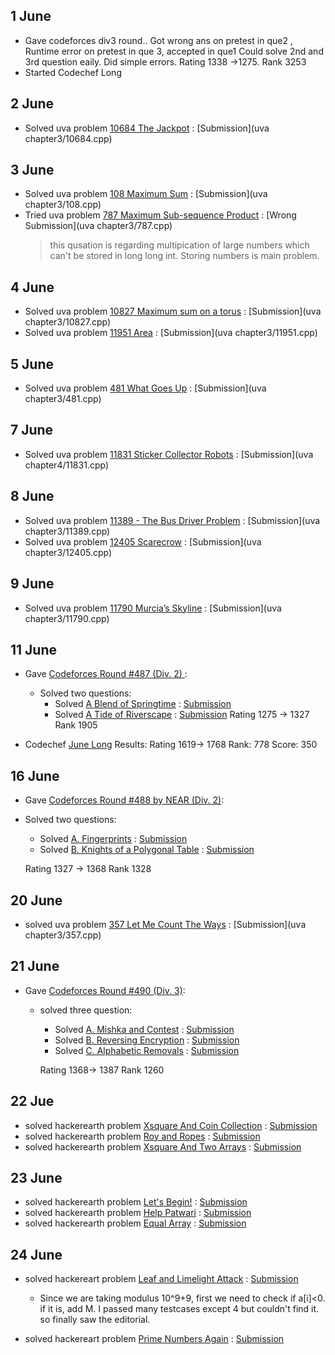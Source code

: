 ## 1 June

* Gave codeforces div3 round.. Got wrong ans on pretest in que2 , Runtime error on pretest in que 3, accepted in que1
  Could solve 2nd and 3rd question eaily. Did simple errors.
  Rating 1338 ->1275. Rank 3253
* Started Codechef Long


## 2 June
* Solved uva problem [10684 The Jackpot](https://uva.onlinejudge.org/external/106/10684.pdf) : [Submission](uva chapter3/10684.cpp)

## 3 June
* Solved uva problem [108 Maximum Sum](https://uva.onlinejudge.org/external/1/108.pdf) : [Submission](uva chapter3/108.cpp)
* Tried uva problem [787 Maximum Sub-sequence Product](https://uva.onlinejudge.org/external/7/787.pdf) : [Wrong Submission](uva chapter3/787.cpp)
  > this qusation is regarding multipication of large numbers which can't be stored in long long int. Storing numbers is main problem.

## 4 June
* Solved uva problem [10827 Maximum sum on a torus](https://uva.onlinejudge.org/external/108/10827.pdf) : [Submission](uva chapter3/10827.cpp)
* Solved uva problem [11951 Area](https://uva.onlinejudge.org/external/119/11951.pdf) : [Submission](uva chapter3/11951.cpp)

##  5 June
* Solved uva problem [481 What Goes Up](https://uva.onlinejudge.org/external/4/481.pdf) : [Submission](uva chapter3/481.cpp)


## 7 June
* Solved uva problem [11831 Sticker Collector Robots](https://uva.onlinejudge.org/external/118/11831.pdf) : [Submission](uva chapter4/11831.cpp)

## 8 June
* Solved uva problem [11389 - The Bus Driver Problem](https://uva.onlinejudge.org/external/113/11389.pdf) : [Submission](uva chapter3/11389.cpp)
* Solved uva problem [12405 Scarecrow](https://uva.onlinejudge.org/external/124/12405.pdf) : [Submission](uva chapter3/12405.cpp)


## 9 June
* Solved uva problem [11790 Murcia’s Skyline](https://uva.onlinejudge.org/external/117/11790.pdf) : [Submission](uva chapter3/11790.cpp)

## 11 June

* Gave [Codeforces Round #487 (Div. 2) ](http://codeforces.com/contest/989):
  * Solved two questions:
    * Solved [A Blend of Springtime](http://codeforces.com/contest/989/problem/A) : [Submission](dikshu11.github.io/codeforces/989A.cpp)
    * Solved [A Tide of Riverscape](http://codeforces.com/contest/989/problem/B) : [Submission](dikshu11.github.io/codeforces/989B.cpp)
        Rating 1275 -> 1327  Rank 1905
        
 * Codechef [June Long](https://www.codechef.com/JUNE18B) Results:
     Rating 1619-> 1768   Rank: 778  Score: 350
   
   
   
 ## 16 June
 
 * Gave [Codeforces Round #488 by NEAR (Div. 2)](http://codeforces.com/contest/994):
  * Solved two questions:
    * Solved [A. Fingerprints](http://codeforces.com/contest/994/problem/A) : [Submission](dikshu11.github.io/codeforces/994A.cpp)
    * Solved [B. Knights of a Polygonal Table](http://codeforces.com/contest/994/problem/B) : [Submission](dikshu11.github.io/codeforces/994B.cpp)
    
    Rating 1327 -> 	1368  Rank 1328
 
 
 ## 20 June
 * solved uva problem [357 Let Me Count The Ways](https://uva.onlinejudge.org/external/3/357.pdf) : [Submission](uva chapter3/357.cpp)
 
 ## 21 June
 
 * Gave [Codeforces Round #490 (Div. 3)](http://codeforces.com/contest/999):
    * solved three question:
      * Solved [A. Mishka and Contest](http://codeforces.com/contest/999/problem/A) : [Submission](dikshu11.github.io/codeforces/999A.cpp)
      * Solved [B. Reversing Encryption](http://codeforces.com/contest/999/problem/B) : [Submission](dikshu11.github.io/codeforces/999B.cpp)
      * Solved [C. Alphabetic Removals](http://codeforces.com/contest/999/problem/C) : [Submission](dikshu11.github.io/codeforces/999C.cpp)
      
      Rating 1368-> 1387 Rank 	1260
    
 
 ## 22 Jue
 * solved hackerearth problem [Xsquare And Coin Collection](https://www.hackerearth.com/practice/algorithms/dynamic-programming/introduction-to-dynamic-programming-1/practice-problems/algorithm/xsquare-and-coin-collection-2/) : [Submission](https://www.hackerearth.com/submission/17716707/)
* solved hackerearth problem [Roy and Ropes](https://www.hackerearth.com/practice/algorithms/dynamic-programming/introduction-to-dynamic-programming-1/practice-problems/algorithm/roy-and-ropes/) : [Submission](https://www.hackerearth.com/submission/17720872/)
* solved hackerearth problem [Xsquare And Two Arrays](https://www.hackerearth.com/practice/algorithms/dynamic-programming/introduction-to-dynamic-programming-1/practice-problems/algorithm/xsquare-and-two-arrays/) : [Submission](https://www.hackerearth.com/submission/17719469/)


## 23 June
* solved hackerearth problem [Let's Begin!](https://www.hackerearth.com/practice/algorithms/dynamic-programming/introduction-to-dynamic-programming-1/practice-problems/algorithm/lets-begin/) : [Submission](https://www.hackerearth.com/submission/17744029/)
* solved hackerearth problem [Help Patwari](https://www.hackerearth.com/practice/algorithms/dynamic-programming/introduction-to-dynamic-programming-1/practice-problems/algorithm/help-patwari/) : [Submission](https://www.hackerearth.com/submission/17745876/)
* solved hackerearth problem [Equal Array](https://www.hackerearth.com/practice/algorithms/dynamic-programming/introduction-to-dynamic-programming-1/practice-problems/algorithm/equal-array-84cf6c5f/) : [Submission](https://www.hackerearth.com/submission/17746139/)


## 24 June

* solved hackereart problem [Leaf and Limelight Attack](https://www.hackerearth.com/practice/algorithms/dynamic-programming/introduction-to-dynamic-programming-1/practice-problems/algorithm/leaf-and-limelight-attack-circuit/description/) : [Submission](https://www.hackerearth.com/submission/17756930/)
  * Since we are taking modulus 10^9+9, first we need to check if a[i]<0. if it is, add M. I passed many testcases except 4 but couldn't find it. so finally saw the editorial.
  
* solved hackereart problem  [Prime Numbers Again](https://www.hackerearth.com/practice/algorithms/dynamic-programming/introduction-to-dynamic-programming-1/practice-problems/algorithm/prime-numbers-again/) : [Submission](https://www.hackerearth.com/submission/17758440/)
